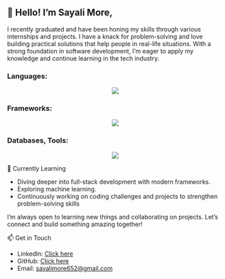 ## 👋 Hello! I’m Sayali More,

I recently graduated and have been honing my skills through various internships and projects. I have a knack for problem-solving and love building practical solutions that help people in real-life situations. With a strong foundation in software development, I’m eager to apply my knowledge and continue learning in the tech industry.

### Languages:
<p align="center">
  <a href="https://skillicons.dev">
    <img src="https://skillicons.dev/icons?i=java,python,html,css" />
  </a>
</p>

### Frameworks:
<p align="center">
  <a href="https://skillicons.dev">
    <img src="https://skillicons.dev/icons?i=flutter,spring" />
  </a>
</p>

### Databases, Tools: 
<p align="center">
  <a href="https://skillicons.dev">
    <img src="https://skillicons.dev/icons?i=mysql,git,github,vscode" />
  </a>
</p>

🌱 Currently Learning
- Diving deeper into full-stack development with modern frameworks.
- Exploring machine learning.
- Continuously working on coding challenges and projects to strengthen problem-solving skills

I’m always open to learning new things and collaborating on projects. Let’s connect and build something amazing together!

📫 Get in Touch
- LinkedIn: [Click here](https://www.linkedin.com/in/sayali-more-b100bb24b/)
- GitHub: [Click here](https://github.com/SayMore08/)
- Email: sayalimore652@gmail.com
